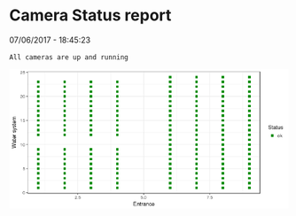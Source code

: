 Camera Status report
================
07/06/2017 - 18:45:23

    All cameras are up and running

![](camreport_files/figure-markdown_github/unnamed-chunk-2-1.png)
